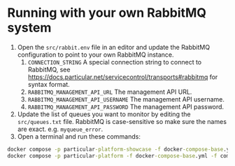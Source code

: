 # Running with your own RabbitMQ system

1. Open the `src/rabbit.env` file in an editor and update the RabbitMQ configuration to point to your own RabbitMQ instance.
   1. `CONNECTION_STRING` A special connection string to connect to RabbitMQ, see https://docs.particular.net/servicecontrol/transports#rabbitmq for syntax format.
   2. `RABBITMQ_MANAGEMENT_API_URL` The management API URL.
   3. `RABBITMQ_MANAGEMENT_API_USERNAME` The management API username.
   4. `RABBITMQ_MANAGEMENT_API_PASSWORD` The management API password.
2. Update the list of queues you want to monitor by editing the `src/queues.txt` file. RabbitMQ is case-sensitive so make sure the names are exact. e.g. `myqueue_error`.
3. Open a terminal and run these commands:

```cmd
docker compose -p particular-platform-showcase -f docker-compose-base.yml -f compose-rabbitmq.yml --env-file rabbit.env down
docker compose -p particular-platform -f docker-compose-base.yml -f compose-rabbitmq-user.yml --env-file rabbit.env --profile infrastructure up
```

